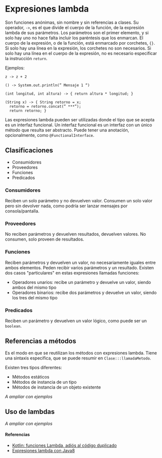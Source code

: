 # Expresiones lambda

Son funciones anónimas, sin nombre y sin referencias a clases. Su operador, `->`, es el que divide el cuerpo de la función, de la expresión lambda de sus parámetros.
Los parámetros son el primer elemento, y si solo hay uno no hace falta incluir los paréntesis que los enmarcan.
El cuerpo de la expresión, o de la función, está enmarcado por corchetes, `{}`. Si solo hay una línea en la expresión, los corchetes no son necesarios.
Si solo hay una línea en el cuerpo de la expresión, no es necesario especificar la instrucción `return`.

Ejemplos:

```
z -> z + 2

() -> System.out.println(” Mensaje 1 “)

(int longitud, int altura) -> { return altura * longitud; }

(String x) -> { String retorno = x;
  retorno = retorno.concat(” ***”);
  return retorno; }
```

Las expresiones lambda pueden ser utilizadas donde el tipo que se acepta es un interfaz funcional.
Un interfaz funcional es un interfaz con un único método que resulta ser abstracto.
Puede tener una anotación, opcionalmente, como `@FunctionalInterface`.

## Clasificaciones

* Consumidores
* Proveedores
* Funciones
* Predicados

### Consumidores

Reciben un solo parámetro y no devuelven valor. Consumen un solo valor pero sin devolver nada, como podría ser lanzar mensajes por consola/pantalla.

### Proveedores

No reciben parámetros y devuelven resultados, devuelven valores. No consumen, solo proveen de resultados.

### Funciones

Reciben parámetros y devuelven un valor, no necesariamente iguales entre ambos elementos. Peden recibir varios parámetros y un resultado.
Existen dos casos "particulares" en estas expresiones llamadas funciones:

* Operadores unarios: recibe un parámetro y devuelve un valor, siendo ambos del mismo tipo
* Operadores binarios: recibe dos parámetros y devuelve un valor, siendo los tres del mismo tipo

### Predicados

Reciben un parámetro y devuelven un valor lógico, como puede ser un `boolean`.

## Referencias a métodos

Es el modo en que se reutilizan los métodos con expresiones lambda. Tiene una sintaxis específica, que se puede resumir en `Clase:::llamadaMetodo`.

Existen tres tipos diferentes:

* Métodos estáticos
* Métodos de instancia de un tipo
* Métodos de instancia de un objeto existente

_A ampliar con ejemplos_

## Uso de lambdas

_A ampliar con ejemplos_

#### Referencias

* [Kotlin: funciones Lambda, adiós al código duplicado](https://betabeers.com/blog/kotlin-funciones-lambda-adios-al-codigo-duplicado-androidmeetskotlin-325/)
* [Expresiones lambda con Java8](https://www.adictosaltrabajo.com/tutoriales/expresiones-lambda-con-java-8/)
